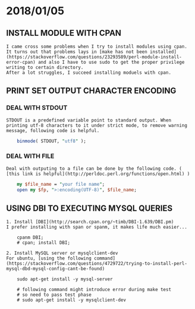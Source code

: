 # 2018/01/05

## INSTALL MODULE WITH CPAN

    I came cross some problems when I try to install modules using cpan. It turns out that problems lays in [make has not been installed](https://stackoverflow.com/questions/23293589/perl-module-install-error-cpan) and also I have to use sudo to get the proper privilege writing to certain directory.
    After a lot struggles, I succeed installing moduels with cpan.

## PRINT SET OUTPUT CHARACTER ENCODING

### DEAL WITH STDOUT

    STDOUT is a predefined variable point to standard output. When printing utf-8 characters to it under strict mode, to remove warning message, following code is helpful.

```perl
    binmode( STDOUT, "utf8" );
```

### DEAL WITH FILE

    Deal with outputing to a file can be done by the following code. ( [this link is helpful](http://perldoc.perl.org/functions/open.html) )

```perl
    my $file_name = "your file name";
    open my $fp, ">:encoding(UTF-8)", $file_name;
```

## USING DBI TO EXECUTING MYSQL QUERIES

    1. Install [DBI](http://search.cpan.org/~timb/DBI-1.639/DBI.pm)
    I prefer installing with span or spanm, it makes life much easier...

```shell
    cpanm DBI;
    # cpan; install DBI;
```

    2. Install MySQL server or mysqlclient-dev
    For ubuntu, [using the following command](https://stackoverflow.com/questions/4729722/trying-to-install-perl-mysql-dbd-mysql-config-cant-be-found)

```shell
    sudo apt-get install -y mysql-server

    # following command might introduce error during make test
    # so need to pass test phase
    # sudo apt-get install -y mysqlclient-dev
```